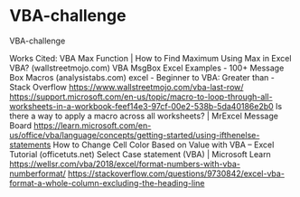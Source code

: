# VBA-challenge

VBA-challenge

Works Cited:
VBA Max Function | How to Find Maximum Using Max in Excel VBA? (wallstreetmojo.com)
VBA MsgBox Excel Examples - 100+ Message Box Macros (analysistabs.com)
excel - Beginner to VBA: Greater than - Stack Overflow
https://www.wallstreetmojo.com/vba-last-row/
https://support.microsoft.com/en-us/topic/macro-to-loop-through-all-worksheets-in-a-workbook-feef14e3-97cf-00e2-538b-5da40186e2b0
Is there a way to apply a macro across all worksheets? | MrExcel Message Board
https://learn.microsoft.com/en-us/office/vba/language/concepts/getting-started/using-ifthenelse-statements
How to Change Cell Color Based on Value with VBA – Excel Tutorial (officetuts.net)
Select Case statement (VBA) | Microsoft Learn
https://wellsr.com/vba/2018/excel/format-numbers-with-vba-numberformat/
https://stackoverflow.com/questions/9730842/excel-vba-format-a-whole-column-excluding-the-heading-line
